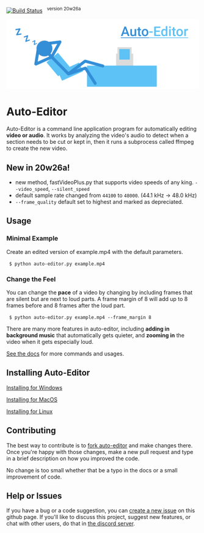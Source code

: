 [![Build Status](https://travis-ci.com/WyattBlue/auto-editor.svg?branch=master)](https://travis-ci.com/WyattBlue/auto-editor)
 &nbsp;&nbsp;<sup>version 20w26a

<p align="center">
  <img src="/resources/auto-editor_banner.png" width="800">
</p>

# Auto-Editor
Auto-Editor is a command line application program for automatically editing **video or audio**.
It works by analyzing the video's audio to detect when a section needs to be cut or kept in, then it runs a subprocess called ffmpeg to create the new video.

## New in 20w26a!
 * new method, fastVideoPlus.py that supports video speeds of any king. `--video_speed`, `--silent_speed`
 * default sample rate changed from `44100` to `48000`.  (44.1 kHz -> 48.0 kHz)
 * `--frame_quality` default set to highest and marked as depreciated.

## Usage
### Minimal Example

Create an edited version of example.mp4 with the default parameters.
```terminal
 $ python auto-editor.py example.mp4
```

### Change the Feel
You can change the **pace** of a video by changing by including frames that are silent but are next to loud parts. A frame margin of 8 will add up to 8 frames before and 8 frames after the loud part.

```terminal
 $ python auto-editor.py example.mp4 --frame_margin 8
```

There are many more features in auto-editor, including **adding in background music** that automatically gets quieter, and **zooming in** the video when it gets especially loud.

[See the docs](/resources/docs.md) for more commands and usages.


## Installing Auto-Editor
[Installing for Windows](/resources/install_win.md)

[Installing for MacOS](/resources/install_mac.md)

[Installing for Linux](/resources/install_lin.md)

## Contributing
The best way to contribute is to [fork auto-editor](https://github.com/WyattBlue/auto-editor/fork) and make changes there. Once you're happy with those changes, make a new pull request and type in a brief description on how you improved the code.

No change is too small whether that be a typo in the docs or a small improvement of code.

## Help or Issues
If you have a bug or a code suggestion, you can [create a new issue](https://github.com/WyattBlue/auto-editor/issues/new) on this github page. If you'll like to discuss this project, suggest new features, or chat with other users, do that in [the discord server](https://discord.com/invite/kMHAWJJ).
